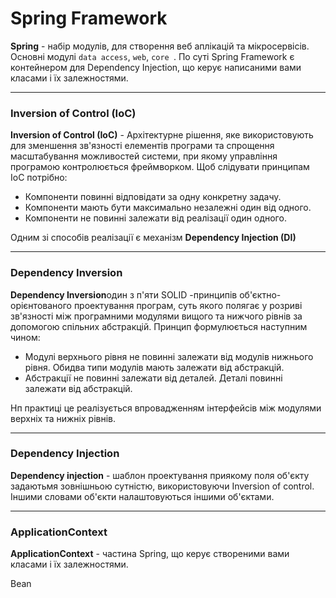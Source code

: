 # Spring Framework

**Spring** - набір модулів, для створення веб аплікацій та мікросервісів. Основні модулі `data access`, `web`, `core
`. По суті Spring Framework є контейнером для Dependency Injection, що керує написаними вами класами і їх залежностями.

---
### Inversion of Control (IoC)
**Inversion of Control (IoC)** - Архітектурне рішення, яке використовують для зменшення зв'язності елементів програми та спрощення масштабування можливостей системи, при якому управління програмою контролюється фреймворком. Щоб слідувати принципам ІоС потрібно:

* Компоненти повинні відповідати за одну конкретну задачу.
* Компоненти мають бути максимально незалежні один від одного.
* Компоненти не повинні залежати від реалізації один одного.

Одним зі способів реалізації є механізм **Dependency Injection (DI)**

---
### Dependency Inversion
**Dependency Inversion**один з п'яти SOLID
-принципів об'єктно-орієнтованого проектування програм, суть якого полягає у розриві зв'язності між програмними модулями вищого та нижчого рівнів за допомогою спільних абстракцій. Принцип формулюється наступним чином:
* Модулі верхнього рівня не повинні залежати від модулів нижнього рівня. Обидва типи модулів мають залежати від абстракцій.
* Абстракції не повинні залежати від деталей. Деталі повинні залежати від абстракцій.

Нп практиці це реалізується впровадженням інтерфейсів між модулями верхніх та нижніх рівнів.

---
### Dependency Injection
**Dependency injection** - шаблон проектування приякому поля об'єкту задаютьмя зовнішньою сутністю, використовуючи Inversion of control. Іншими словами об'єкти налаштовуються іншими об'єктами.

---
### ApplicationContext 
**ApplicationContext** - частина Spring, що керує створеними вами класами і їх залежностями.

Bean
